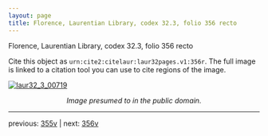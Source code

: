 ```yaml
---
layout: page
title: Florence, Laurentian Library, codex 32.3, folio 356 recto
---
```


Florence, Laurentian Library, codex 32.3, folio 356 recto

Cite this object as `urn:cite2:citelaur:laur32pages.v1:356r`.  The full image is linked to a citation tool you can use to cite regions of the image.

[![laur32_3_00719](http://www.homermultitext.org/iipsrv?IIIF=/project/homer/pyramidal/deepzoom/citelaur/laur32imgs/v1/laur32_3_00719.tif/full/800,/0/default.jpg)](http://www.homermultitext.org/ict2/?urn=urn:cite2:citelaur:laur32imgs.v1:laur32_3_00719) 

<p style="text-align: center; font-style: italic;">Image presumed to in the public domain.</p>

---

previous: [355v](../355v/) | next: [356v](../356v/)